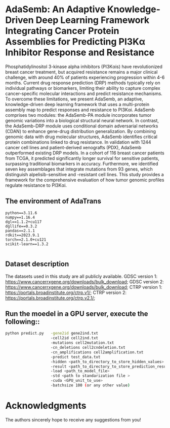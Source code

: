 # AdaSemb: An Adaptive Knowledge-Driven Deep Learning Framework Integrating Cancer Protein Assemblies for Predicting PI3Kα Inhibitor Response and Resistance

Phosphatidylinositol 3-kinase alpha inhibitors (PI3Kαis) have revolutionized breast cancer treatment, but acquired resistance remains a major clinical challenge, with around 40% of patients experiencing progression within 4-6 months. Current drug response prediction (DRP) methods typically rely on individual pathways or biomarkers, limiting their ability to capture complex cancer-specific molecular interactions and predict resistance mechanisms. To overcome these limitations, we present AdaSemb, an adaptive, knowledge-driven deep learning framework that uses a multi-protein assembly map to predict responses and resistance to PI3Kαi. AdaSemb comprises two modules: the AdaSemb-PA module incorporates tumor genomic variations into a biological structural neural network. In contrast, the AdaSemb-DRP module uses conditional domain adversarial networks (CDAN) to enhance gene-drug distribution generalization. By combining genomic data with drug molecular structures, AdaSemb identifies critical protein combinations linked to drug resistance. In validation with 1244 cancer cell lines and patient-derived xenografts (PDX), AdaSemb outperformed existing DRP models. In a cohort of 116 breast cancer patients from TCGA, it predicted significantly longer survival for sensitive patients, surpassing traditional biomarkers in accuracy. Furthermore, we identified seven key assemblages that integrate mutations from 93 genes, which distinguish alpelisib-sensitive and -resistant cell lines. This study provides a framework for the comprehensive evaluation of how tumor genomic profiles regulate resistance to PI3Kαi.



## The environment of AdaTrans
```
python==3.11.6
numpy==1.16.4
dgl==1.1.2+cu117
dgllife==0.3.2
pandas==2.1.1
rdkit==2023.9.1
torch==2.1.0+cu121
scikit-learn==1.3.2


```

## Dataset description
The datasets used in this study are all publicly available. GDSC version 1: https://www.cancerrxgene.org/downloads/bulk_download; 
GDSC version 2: https://www.cancerrxgene.org/downloads/bulk_download; 
CTRP version 1: https://portals.broadinstitute.org/ctrp.v1/; 
CTRP version 2: https://portals.broadinstitute.org/ctrp.v2.1/; 


## Run the moedel  in a GPU server, execute the following::
```sh
python predict.py   -gene2id gene2ind.txt
                    -cell2id cell2ind.txt
                    -mutations cell2mutation.txt
                    -cn_deletions cell2cndeletion.txt
                    -cn_amplifications cell2amplification.txt
                    -predict test_data.txt
                    -hidden <path_to_directory_to_store_hidden_values>
                    -result <path_to_directory_to_store_prediction_results>
                    -load <path_to_model_file>
                    -std <path to standarization file >
                    -cuda <GPU_unit_to_use>
                    -batchsize 100 (or any other value)
```

# Acknowledgments
The authors sincerely hope to receive any suggestions from you!  

